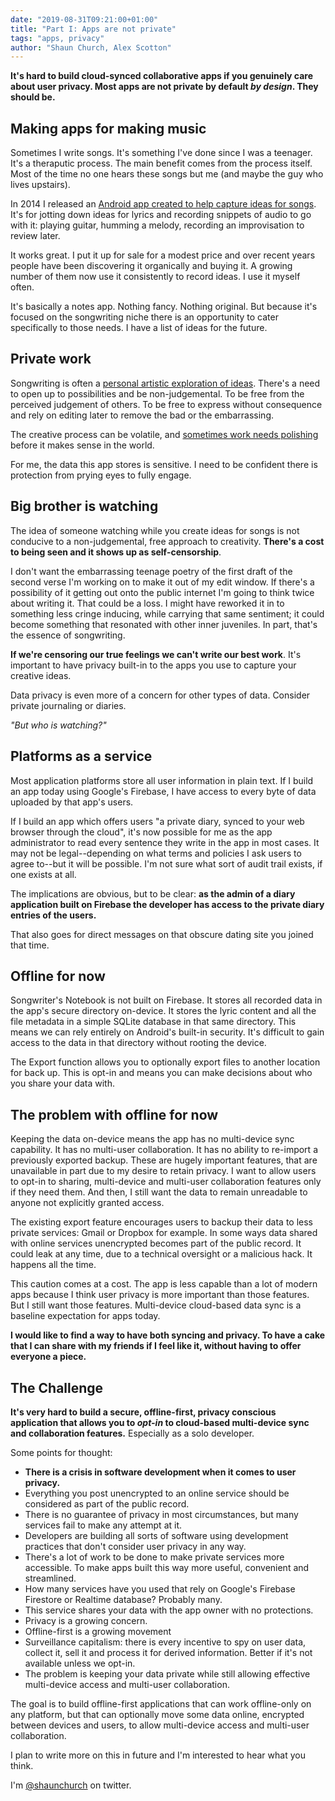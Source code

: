 ```yaml
---
date: "2019-08-31T09:21:00+01:00"
title: "Part I: Apps are not private"
tags: "apps, privacy"
author: "Shaun Church, Alex Scotton"
---
```


**It's hard to build cloud-synced collaborative apps if you genuinely care about user privacy. Most apps are not private by default _by design_. They should be.**

## Making apps for making music

Sometimes I write songs. It's something I've done since I was a teenager. It's a theraputic process. The main benefit comes from the process itself. Most of the time no one hears these songs but me (and maybe the guy who lives upstairs).

In 2014 I released an [Android app created to help capture ideas for songs](https://play.google.com/store/apps/details?id=com.shaunchurch.songwriter.app). It's for jotting down ideas for lyrics and recording snippets of audio to go with it: playing guitar, humming a melody, recording an improvisation to review later.

It works great. I put it up for sale for a modest price and over recent years people have been discovering it organically and buying it. A growing number of them now use it consistently to record ideas. I use it myself often.

It's basically a notes app. Nothing fancy. Nothing original. But because it's focused on the songwriting niche there is an opportunity to cater specifically to those needs. I have a list of ideas for the future.

## Private work

Songwriting is often a [personal artistic exploration of ideas](https://www.brainpickings.org/2014/09/22/joni-mitchell-in-her-own-words-malka-marom). There's a need to open up to possibilities and be non-judgemental. To be free from the perceived judgement of others. To be free to express without consequence and rely on editing later to remove the bad or the embarrassing.

The creative process can be volatile, and [sometimes work needs polishing](https://www.brainpickings.org/2014/07/15/leonard-cohen-paul-zollo-creativity/) before it makes sense in the world.

For me, the data this app stores is sensitive. I need to be confident there is protection from prying eyes to fully engage.

## Big brother is watching

The idea of someone watching while you create ideas for songs is not conducive to a non-judgemental, free approach to creativity. **There's a cost to being seen and it shows up as self-censorship**.

I don't want the embarrassing teenage poetry of the first draft of the second verse I'm working on to make it out of my edit window. If there's a possibility of it getting out onto the public internet I'm going to think twice about writing it. That could be a loss. I might have reworked it in to something less cringe inducing, while carrying that same sentiment; it could become something that resonated with other inner juveniles. In part, that's the essence of songwriting.

**If we're censoring our true feelings we can't write our best work**. It's important to have privacy built-in to the apps you use to capture your creative ideas.

Data privacy is even more of a concern for other types of data. Consider private journaling or diaries.

_"But who is watching?"_

## Platforms as a service

Most application platforms store all user information in plain text. If I build an app today using Google's Firebase, I have access to every byte of data uploaded by that app's users.

If I build an app which offers users "a private diary, synced to your web browser through the cloud", it's now possible for me as the app administrator to read every sentence they write in the app in most cases. It may not be legal--depending on what terms and policies I ask users to agree to--but it will be possible. I'm not sure what sort of audit trail exists, if one exists at all.

The implications are obvious, but to be clear: **as the admin of a diary application built on Firebase the developer has access to the private diary entries of the users.**

That also goes for direct messages on that obscure dating site you joined that time.

## Offline for now

Songwriter's Notebook is not built on Firebase. It stores all recorded data in the app's secure directory on-device. It stores the lyric content and all the file metadata in a simple SQLite database in that same directory. This means we can rely entirely on Android's built-in security. It's difficult to gain access to the data in that directory without rooting the device.

The Export function allows you to optionally export files to another location for back up. This is opt-in and means you can make decisions about who you share your data with.

## The problem with offline for now

Keeping the data on-device means the app has no multi-device sync capability. It has no multi-user collaboration. It has no ability to re-import a previously exported backup. These are hugely important features, that are unavailable in part due to my desire to retain privacy. I want to allow users to opt-in to sharing, multi-device and multi-user collaboration features only if they need them. And then, I still want the data to remain unreadable to anyone not explicitly granted access.

The existing export feature encourages users to backup their data to less private services: Gmail or Dropbox for example. In some ways data shared with online services unencrypted becomes part of the public record. It could leak at any time, due to a technical oversight or a malicious hack. It happens all the time.

This caution comes at a cost. The app is less capable than a lot of modern apps because I think user privacy is more important than those features. But I still want those features. Multi-device cloud-based data sync is a baseline expectation for apps today.

**I would like to find a way to have both syncing and privacy. To have a cake that I can share with my friends if I feel like it, without having to offer everyone a piece.**

## The Challenge

**It's very hard to build a secure, offline-first, privacy conscious application that allows you to _opt-in_ to cloud-based multi-device sync and collaboration features.** Especially as a solo developer.

Some points for thought:

- **There is a crisis in software development when it comes to user privacy.**
- Everything you post unencrypted to an online service should be considered as part of the public record.
- There is no guarantee of privacy in most circumstances, but many services fail to make any attempt at it.
- Developers are building all sorts of software using development practices that don't consider user privacy in any way.
- There's a lot of work to be done to make private services more accessible. To make apps built this way more useful, convenient and streamlined.
- How many services have you used that rely on Google's Firebase Firestore or Realtime database? Probably many.
- This service shares your data with the app owner with no protections.
- Privacy is a growing concern.
- Offline-first is a growing movement
- Surveillance capitalism: there is every incentive to spy on user data, collect it, sell it and process it for derived information. Better if it's not available unless we opt-in.
- The problem is keeping your data private while still allowing effective multi-device access and multi-user collaboration.

The goal is to build offline-first applications that can work offline-only on any platform, but that can optionally move some data online, encrypted between devices and users, to allow multi-device access and multi-user collaboration.

I plan to write more on this in future and I'm interested to hear what you think.

I'm [@shaunchurch](https://twitter.com/shaunchurch) on twitter.

<!-- ## On CRDTs

CRDTs - resolvable in any order to the same end result, given a bias, and recorded history of all changes - it should be possible to build apps that default to local on-device storage, encrypt any data on-device before sharing, and each device would be capable of reconciling the updates to the same end result after decrypting the data. There could be a dumb sync server that handles up-time requirements, but otherwise it could operate peer-to-peer. -->

<!-- ## I'm going to get involved in this movement.

Songwriter's Notebook is right at the apex of the privacy / app development / offline-first debate. I've been struggling with this for about 4 years. Trying to find ways to build this app that keeps user privacy as a first class citizen, while enabling all the modern features we expect from using apps like google docs for years.

The problem is keeping your data private while still allowing effective collaboration.

There's a lot of work to be done in this area. There might even be libraries to build. There may be a startup in it

There's something here for sure. Offline first is a growing movement. Privacy consciousness is a growing movement. Songwriter's Notebook is a great example of why this matters, beyond just protecting your shopping lists.

this is about empowering everyone with technmology that allows them access to the benefits of the modern technological marvel without giving up their fundamental right to privacy, freedom of ideas, artistic expression, while it hurts no one else.

There's a lot to digest here. -->
